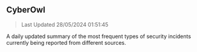 ## CyberOwl 
> Last Updated 28/05/2024 01:51:45 


A daily updated summary of the most frequent types of security incidents currently being reported from different sources.

